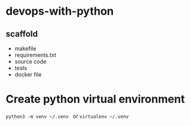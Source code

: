 # devops-with-python

## scaffold
- makefile
- requirements.txt
- source code
- tests
- docker file

# Create python virtual environment
`python3 -m venv ~/.venv ` or `virtualenv ~/.venv`
